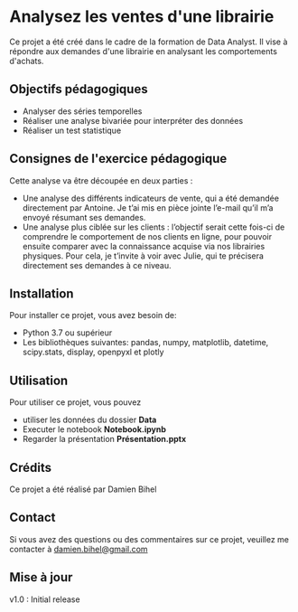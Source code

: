 # Analysez les ventes d'une librairie
Ce projet a été créé dans le cadre de la formation de Data Analyst. Il vise à répondre aux demandes d'une librairie en analysant les comportements d'achats.

## Objectifs pédagogiques
- Analyser des séries temporelles
- Réaliser une analyse bivariée pour interpréter des données
- Réaliser un test statistique

## Consignes de l'exercice pédagogique
Cette analyse va être découpée en deux parties :
- Une analyse des différents indicateurs de vente, qui a été demandée directement par Antoine. Je t’ai mis en pièce jointe l’e-mail qu’il m’a envoyé résumant ses demandes.
- Une analyse plus ciblée sur les clients : l’objectif serait cette fois-ci de comprendre le comportement de nos clients en ligne, pour pouvoir ensuite comparer avec la connaissance acquise via nos librairies physiques. Pour cela, je t’invite à voir avec Julie, qui te précisera directement ses demandes à ce niveau.


## Installation

Pour installer ce projet, vous avez besoin de:
- Python 3.7 ou supérieur
- Les bibliothèques suivantes: pandas, numpy, matplotlib, datetime, scipy.stats, display, openpyxl et plotly

## Utilisation

Pour utiliser ce projet, vous pouvez  
- utiliser les données du dossier **Data**
- Executer le notebook **Notebook.ipynb**
- Regarder la présentation **Présentation.pptx**



## Crédits
Ce projet a été réalisé par Damien Bihel

## Contact
Si vous avez des questions ou des commentaires sur ce projet, veuillez me contacter à damien.bihel@gmail.com

## Mise à jour
v1.0 : Initial release